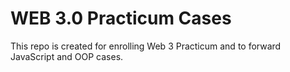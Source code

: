 # WEB 3.0 Practicum Cases
This repo is created for enrolling Web 3 Practicum and to forward JavaScript and OOP cases.
